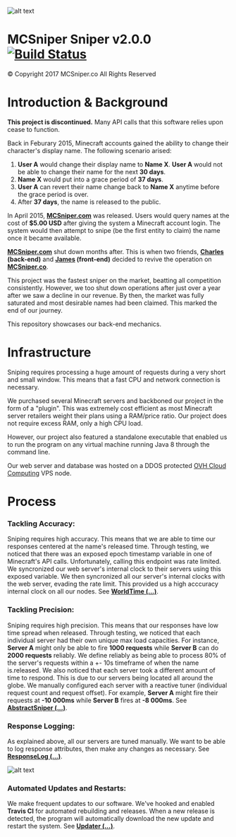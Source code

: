 ![alt text](https://www.kthisiscvpv.com/mxNMs1578632887WxKTz.png "Logo")
# MCSniper Sniper v2.0.0 [![Build Status](https://travis-ci.com/Lyphiard/MCSniper.svg?token=Zg31zJNBhyU3bqeEVad1&branch=master)](https://travis-ci.com/Lyphiard/MCSniper) ##
&copy; Copyright 2017 MCSniper.co All Rights Reserved

# Introduction & Background
**This project is discontinued.** Many API calls that this software relies upon cease to function.

Back in Feburary 2015, Minecraft accounts gained the ability to change their character's display name. The following scenario arised:
1. **User A** would change their display name to **Name X**. **User A** would not be able to change their name for the next **30 days**.
2. **Name X** would put into a grace period of **37 days**.
3. **User A** can revert their name change back to **Name X** anytime before the grace period is over.
4. After **37 days**, the name is released to the public.


In April 2015, **[MCSniper.com](http://www.mcsniper.com/)** was released. Users would query names at the cost of **$5.00 USD** after giving the system a Minecraft account login. The system would then attempt to snipe (be the first entity to claim) the name once it became available.

**[MCSniper.com](http://www.mcsniper.com)** shut down months after. This is when two friends, **[Charles](https://github.com/kthisiscvpv) (back-end)** and **[James](https://github.com/lyphiard) (front-end)** decided to revive the operation on **[MCSniper.co](http://www.mcsniper.co)**. 

This project was the fastest sniper on the market, beatting all competition consistently. However, we too shut down operations after just over a year after we saw a decline in our revenue. By then, the market was fully saturated and most desirable names had been claimed. This marked the end of our journey.

This repository showcases our back-end mechanics.

# Infrastructure

Sniping requires processing a huge amount of requests during a very short and small window. This means that a fast CPU and network connection is necessary. 

We purchased several Minecraft servers and backboned our project in the form of a "plugin". This was extremely cost efficient as most Minecraft server retailers weight their plans using a RAM/price ratio. Our project does not require excess RAM, only a high CPU load. 

However, our project also featured a standalone executable that enabled us to run the program on any virtual machine running Java 8 through the command line.

Our web server and database was hosted on a DDOS protected [OVH Cloud Computing](https://www.ovh.com/ca/en/) VPS node.

# Process

### Tackling Accuracy:
Sniping requires high accuracy. This means that we are able to time our responses centered at the name's released time. Through testing, we noticed that there was an exposed epoch timestamp variable in one of Minecraft's API calls. Unfortunately, calling this endpoint was rate limited. We syncronized our web server's internal clock to their servers using this exposed variable. We then syncronized all our server's internal clocks with the web server, evading the rate limit. This provided us a high acccuracy internal clock on all our nodes. See **[WorldTime (...)](/src/main/java/co/mcsniper/mcsniper/util/WorldTime.java)**.

### Tackling Precision: 
Sniping requires high precision. This means that our responses have low time spread when released. Through testing, we noticed that each individual server had their own unique max load capacities. For instance, **Server A** might only be able to fire **1000 requests** while **Server B** can do **2000 requests** reliably. We define reliably as being able to process 80% of the server's requests within a +- 10s timeframe of when the name is.released. We also noticed that each server took a different amount of time to respond. This is due to our servers being located all around the globe. We manually configured each server with a reactive tuner (individual request count and request offset). For example, **Server A** might fire their requests at **-10 000ms** while **Server B** fires at **-8 000ms**. See **[AbstractSniper (...)](/src/main/java/co/mcsniper/mcsniper/MCSniper.java#L139)**.

### Response Logging:
As explained above, all our servers are tuned manually. We want to be able to log response attributes, then make any changes as necessary. See **[ResponseLog (...)](/src/main/java/co/mcsniper/mcsniper/sniper/ResponseLog.java)**.

![alt text](https://www.kthisiscvpv.com/sre8e1578632504h9nZ9.png "Response Sample")

### Automated Updates and Restarts:
We make frequent updates to our software. We've hooked and enabled **Travis CI** for automated rebuilding and releases. When a new release is detected, the program will automatically download the new update and restart the system. See **[Updater (...)](/src/main/java/co/mcsniper/mcsniper/util/Updater.java)**.
